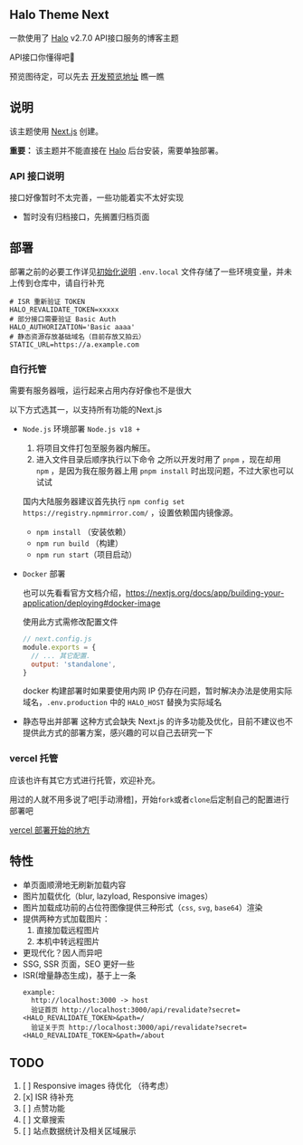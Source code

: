 ## Halo Theme Next

一款使用了 [Halo](https://github.com/halo-dev/halo) v2.7.0 API接口服务的博客主题

API接口你懂得吧👀

预览图待定，可以先去 <a href="https://theme-next-git-dev-gotoobe.vercel.app" target="_blank">开发预览地址</a> 瞧一瞧

## 说明

该主题使用 [Next.js](https://nextjs.org/) 创建。

**重要：** 该主题并不能直接在 [Halo](https://github.com/halo-dev/halo) 后台安装，需要单独部署。

### API 接口说明

接口好像暂时不太完善，一些功能着实不太好实现

- 暂时没有归档接口，先搁置归档页面

## 部署
部署之前的必要工作详见[初始化说明](./config/Init.md)
`.env.local` 文件存储了一些环境变量，并未上传到仓库中，请自行补充

```text
# ISR 重新验证 TOKEN
HALO_REVALIDATE_TOKEN=xxxxx
# 部分接口需要验证 Basic Auth
HALO_AUTHORIZATION='Basic aaaa'
# 静态资源存放基础域名（目前存放又拍云）
STATIC_URL=https://a.example.com
```

### 自行托管

需要有服务器哦，运行起来占用内存好像也不是很大

以下方式选其一，以支持所有功能的Next.js

* `Node.js` 环境部署 `Node.js v18 +`
  1. 将项目文件打包至服务器内解压。
  2. 进入文件目录后顺序执行以下命令
    之所以开发时用了 `pnpm` ，现在却用 `npm` ，是因为我在服务器上用 `pnpm install` 时出现问题，不过大家也可以试试

    国内大陆服务器建议首先执行 `npm config set https://registry.npmmirror.com/` ，设置依赖国内镜像源。
     - `npm install` （安装依赖）
     - `npm run build` （构建）
     - `npm run start`（项目启动）

* `Docker` 部署

   也可以先看看官方文档介绍，https://nextjs.org/docs/app/building-your-application/deploying#docker-image

   使用此方式需修改配置文件
  ```js
  // next.config.js
  module.exports = {
    // ... 其它配置.
    output: 'standalone',
  }
  ```

   docker 构建部署时如果要使用内网 IP 仍存在问题，暂时解决办法是使用实际域名，`.env.production` 中的 `HALO_HOST` 替换为实际域名

* 静态导出并部署
  这种方式会缺失 Next.js 的许多功能及优化，目前不建议也不提供此方式的部署方案，感兴趣的可以自己去研究一下

### vercel 托管

应该也许有其它方式进行托管，欢迎补充。

用过的人就不用多说了吧[手动滑稽]，开始`fork`或者`clone`后定制自己的配置进行部署吧

<a href="https://vercel.com/docs/getting-started-with-vercel" target="_blank">vercel 部署开始的地方</a>

## 特性
* 单页面顺滑地无刷新加载内容
* 图片加载优化（blur, lazyload, Responsive images）
* 图片加载成功前的占位符图像提供三种形式（`css`, `svg`, `base64`）渲染
* 提供两种方式加载图片：
  1. 直接加载远程图片
  2. 本机中转远程图片
* 更现代化？因人而异吧
* SSG, SSR 页面，SEO 更好一些
* ISR(增量静态生成)，基于上一条
  ```
  example:
    http://localhost:3000 -> host
    验证首页 http://localhost:3000/api/revalidate?secret=<HALO_REVALIDATE_TOKEN>&path=/
    验证关于页 http://localhost:3000/api/revalidate?secret=<HALO_REVALIDATE_TOKEN>&path=/about
  ```

## TODO
1. [ ] Responsive images 待优化 （待考虑）
2. [x] ISR 待补充
3. [ ] 点赞功能
4. [ ] 文章搜索
5. [ ] 站点数据统计及相关区域展示